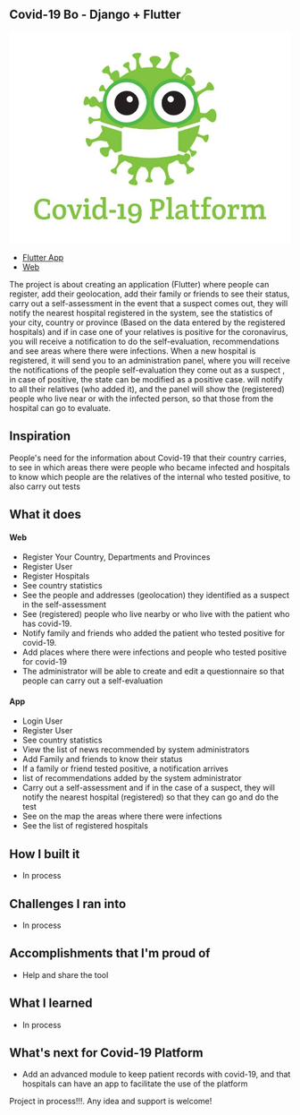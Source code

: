 ## Covid-19 Bo - Django + Flutter


![Project](https://github.com/VictorRancesCode/Covid19/raw/master/img/banner.jpg) 


* [Flutter App](https://github.com/VictorRancesCode/Covid19/tree/master/covid19)
* [Web](https://github.com/VictorRancesCode/Covid19/tree/master/covid19.web)

The project is about creating an application (Flutter) where people can register, add their geolocation, add their family or friends to see their status, carry out a self-assessment in the event that a suspect comes out, they will notify the nearest hospital registered in the system, see the statistics of your city, country or province (Based on the data entered by the registered hospitals) and if in case one of your relatives is positive for the coronavirus, you will receive a notification to do the self-evaluation, recommendations and see areas where there were infections.
When a new hospital is registered, it will send you to an administration panel, where you will receive the notifications of the people self-evaluation they come out as a suspect , in case of positive, the state can be modified as a positive case. 
will notify to all their relatives (who added it), and the panel will show the (registered) people who live near or with the infected person, so that those from the hospital can go to evaluate.


## Inspiration

People's need for the information about Covid-19 that their country carries, to see in which areas there were people who became infected and hospitals to know which people are the relatives of the internal who tested positive, to also carry out tests

## What it does

#### Web
* Register Your Country, Departments and Provinces
* Register User
* Register Hospitals
* See country statistics
* See the people and addresses (geolocation) they identified as a suspect in the self-assessment
* See (registered) people who live nearby or who live with the patient who has covid-19.
* Notify family and friends who added the patient who tested positive for covid-19.
* Add places where there were infections and people who tested positive for covid-19
* The administrator will be able to create and edit a questionnaire so that people can carry out a self-evaluation

#### App
* Login User
* Register User
* See country statistics
* View the list of news recommended by system administrators
* Add Family and friends to know their status
* If a family or friend tested positive, a notification arrives
* list of recommendations added by the system administrator
* Carry out a self-assessment and if in the case of a suspect, they will notify the nearest hospital (registered) so that they can go and do the test
* See on the map the areas where there were infections
* See the list of registered hospitals

## How I built it

* In process

## Challenges I ran into

* In process

## Accomplishments that I'm proud of

* Help and share the tool

## What I learned

* In process

## What's next for Covid-19 Platform

* Add an advanced module to keep patient records with covid-19, and that hospitals can have an app to facilitate the use of the platform

Project in process!!!.
Any idea and support is welcome!
